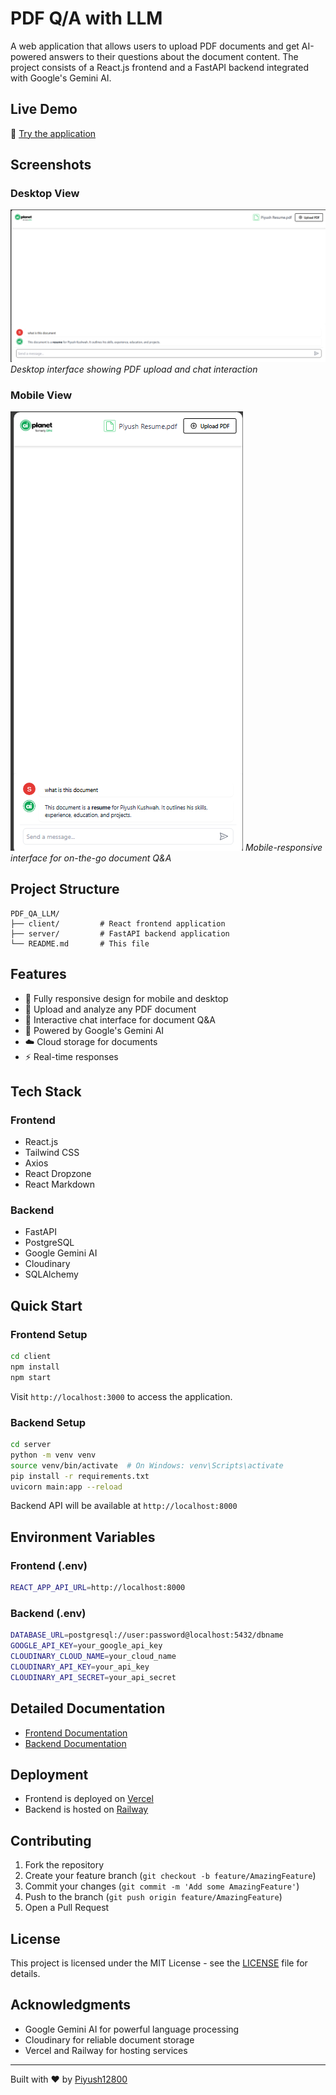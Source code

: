 # PDF Q/A with LLM

A web application that allows users to upload PDF documents and get AI-powered answers to their questions about the document content. The project consists of a React.js frontend and a FastAPI backend integrated with Google's Gemini AI.

## Live Demo

🚀 [Try the application](https://pdf-qa-llm.vercel.app/)

## Screenshots

### Desktop View

![Desktop View](image/Readme/1730787082298.png)
*Desktop interface showing PDF upload and chat interaction*

### Mobile View

![Mobile View](image/Readme/1730787103838.png)
*Mobile-responsive interface for on-the-go document Q&A*

## Project Structure

```
PDF_QA_LLM/
├── client/         # React frontend application
├── server/         # FastAPI backend application
└── README.md       # This file
```

## Features

- 📱 Fully responsive design for mobile and desktop
- 📄 Upload and analyze any PDF document
- 💬 Interactive chat interface for document Q&A
- 🤖 Powered by Google's Gemini AI
- ☁️ Cloud storage for documents
- ⚡ Real-time responses

## Tech Stack

### Frontend

- React.js
- Tailwind CSS
- Axios
- React Dropzone
- React Markdown

### Backend

- FastAPI
- PostgreSQL
- Google Gemini AI
- Cloudinary
- SQLAlchemy

## Quick Start

### Frontend Setup

```bash
cd client
npm install
npm start
```

Visit `http://localhost:3000` to access the application.

### Backend Setup

```bash
cd server
python -m venv venv
source venv/bin/activate  # On Windows: venv\Scripts\activate
pip install -r requirements.txt
uvicorn main:app --reload
```

Backend API will be available at `http://localhost:8000`

## Environment Variables

### Frontend (.env)

```bash
REACT_APP_API_URL=http://localhost:8000
```

### Backend (.env)

```bash
DATABASE_URL=postgresql://user:password@localhost:5432/dbname
GOOGLE_API_KEY=your_google_api_key
CLOUDINARY_CLOUD_NAME=your_cloud_name
CLOUDINARY_API_KEY=your_api_key
CLOUDINARY_API_SECRET=your_api_secret
```

## Detailed Documentation

- [Frontend Documentation](./client/README.md)
- [Backend Documentation](./server/README.md)

## Deployment

- Frontend is deployed on [Vercel](https://vercel.com)
- Backend is hosted on [Railway](https://railway.app)

## Contributing

1. Fork the repository
2. Create your feature branch (`git checkout -b feature/AmazingFeature`)
3. Commit your changes (`git commit -m 'Add some AmazingFeature'`)
4. Push to the branch (`git push origin feature/AmazingFeature`)
5. Open a Pull Request

## License

This project is licensed under the MIT License - see the [LICENSE](LICENSE) file for details.

## Acknowledgments

- Google Gemini AI for powerful language processing
- Cloudinary for reliable document storage
- Vercel and Railway for hosting services

---

Built with ❤️ by [Piyush12800](https://github.com/Piyush12800)
